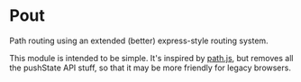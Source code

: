 # Pout

Path routing using an extended (better) express-style routing system.

This module is intended to be simple. It's inspired by [path.js](http://visionmedia.github.com/page.js/),
but removes all the pushState API stuff, so that it may be more friendly for legacy browsers.
